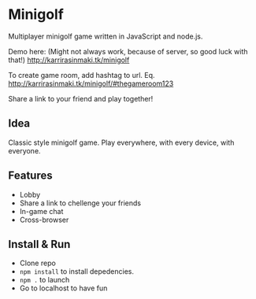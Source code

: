 Minigolf
========

Multiplayer minigolf game written in JavaScript and node.js.

Demo here: (Might not always work, because of server, so good luck with that!)
http://karrirasinmaki.tk/minigolf

To create game room, add hashtag to url. Eq. http://karrirasinmaki.tk/minigolf/#thegameroom123

Share a link to your friend and play together!

Idea
----
Classic style minigolf game. Play everywhere, with every device, with everyone.

Features
--------
- Lobby
- Share a link to chellenge your friends
- In-game chat
- Cross-browser

Install & Run
---
- Clone repo
- `npm install` to install depedencies.
- `npm .` to launch
- Go to localhost to have fun
